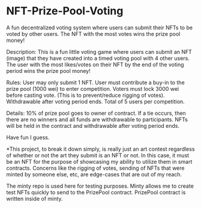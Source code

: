 <!-- @format -->

# NFT-Prize-Pool-Voting

A fun decentralized voting system where users can submit their NFTs to be voted by other users. The NFT with the most votes wins the prize pool money!

Description:
This is a fun little voting game where users can submit an NFT (image) that they have created into a timed voting pool with 4 other users.
The user with the most likes/votes on their NFT by the end of the voting period wins the prize pool money!

Rules:
User may only submit 1 NFT.
User must contribute a buy-in to the prize pool (1000 wei) to enter competition.
Voters must lock 3000 wei before casting vote. (This is to prevent/reduce rigging of votes). Withdrawable after voting period ends.
Total of 5 users per competition.

Details:
10% of prize pool goes to owner of contract. If a tie occurs, then there are no winners and all funds are withdrawable to participants. NFTs will be held in the contract and withdrawable after voting period ends.

Have fun I guess.

\*This project, to break it down simply, is really just an art contest regardless of whether or not the art they submit is an NFT or not. In this case, it must be an NFT for the purpose of showcasing my ability to utilize them in smart contracts. Concerns like the rigging of votes, sending of NFTs that were minted by someone else, etc, are edge-cases that are out of my reach.

The minty repo is used here for testing purposes. Minty allows me to create test NFTs quickly to send to the PrizePool contract. PrizePool contract is written inside of minty.
